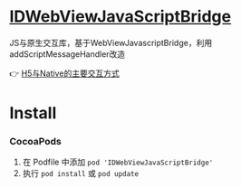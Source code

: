 # [IDWebViewJavaScriptBridge](http://note.youdao.com/noteshare?id=57d3389bc504e39ee5fd18b5d8ee5ef7) 
JS与原生交互库，基于WebViewJavascriptBridge，利用addScriptMessageHandler改造

👉 [H5与Native的主要交互方式](http://note.youdao.com/noteshare?id=e81cee1d29dd733ffa7521e7d88c94e9)


Install
==============

### CocoaPods

1. 在 Podfile 中添加  `pod 'IDWebViewJavaScriptBridge'`
2. 执行 `pod install` 或 `pod update`
